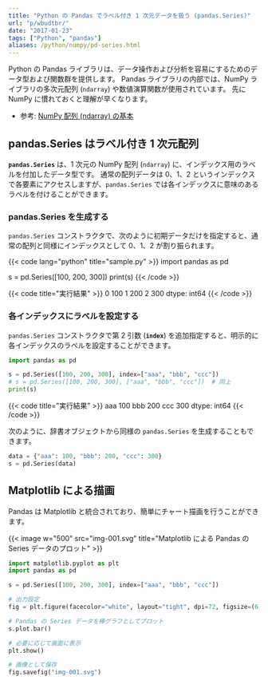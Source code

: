 ```yaml
---
title: "Python の Pandas でラベル付き 1 次元データを扱う (pandas.Series)"
url: "p/wbudtbr/"
date: "2017-01-23"
tags: ["Python", "pandas"]
aliases: /python/numpy/pd-series.html
---
```


Python の Pandas ライブラリは、データ操作および分析を容易にするためのデータ型および関数群を提供します。
Pandas ライブラリの内部では、NumPy ライブラリの多次元配列 (`ndarray`) や数値演算関数が使用されています。
先に NumPy に慣れておくと理解が早くなります。

- 参考: [NumPy 配列 (ndarray) の基本](/p/jwfxfvd/)


pandas.Series はラベル付き 1 次元配列
----

__`pandas.Series`__ は、1 次元の NumPy 配列 (`ndarray`) に、インデックス用のラベルを付加したデータ型です。
通常の配列データは 0、1、2 というインデックスで各要素にアクセスしますが、`pandas.Series` では各インデックスに意味のあるラベルを付けることができます。

### pandas.Series を生成する

`pandas.Series` コンストラクタで、次のように初期データだけを指定すると、通常の配列と同様にインデックスとして 0、1、2 が割り振られます。

{{< code lang="python" title="sample.py" >}}
import pandas as pd

s = pd.Series([100, 200, 300])
print(s)
{{< /code >}}

{{< code title="実行結果" >}}
0    100
1    200
2    300
dtype: int64
{{< /code >}}

### 各インデックスにラベルを設定する

`pandas.Series` コンストラクタで第 2 引数 (__`index`__) を追加指定すると、明示的に各インデックスのラベルを設定することができます。

```python
import pandas as pd

s = pd.Series([100, 200, 300], index=["aaa", "bbb", "ccc"])
# s = pd.Series([100, 200, 300], ["aaa", "bbb", "ccc"])  # 同上
print(s)
```

{{< code title="実行結果" >}}
aaa    100
bbb    200
ccc    300
dtype: int64
{{< /code >}}

次のように、辞書オブジェクトから同様の `pandas.Series` を生成することもできます。

```python
data = {"aaa": 100, "bbb": 200, "ccc": 300}
s = pd.Series(data)
```


Matplotlib による描画
----

Pandas は Matplotlib と統合されており、簡単にチャート描画を行うことができます。

{{< image w="500" src="img-001.svg" title="Matplotlib による Pandas の Series データのプロット" >}}

```python
import matplotlib.pyplot as plt
import pandas as pd

s = pd.Series([100, 200, 300], index=["aaa", "bbb", "ccc"])

# 出力設定
fig = plt.figure(facecolor="white", layout="tight", dpi=72, figsize=(6, 3))

# Pandas の Series データを棒グラフとしてプロット
s.plot.bar()

# 必要に応じて画面に表示
plt.show()

# 画像として保存
fig.savefig("img-001.svg")
```

